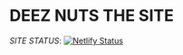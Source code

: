 # DEEZ NUTS THE SITE

*SITE STATUS*:
[![Netlify Status](https://api.netlify.com/api/v1/badges/18c2abb9-9d58-4a7d-a422-04ce0acfa52e/deploy-status)](https://app.netlify.com/sites/myshittylinkssite/deploys)
